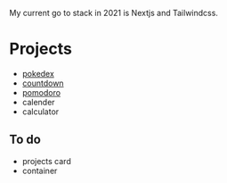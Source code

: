 My current go to stack in 2021 is Nextjs and Tailwindcss.

# Projects
- [pokedex](https://thien.gg/pokedex)
- [countdown](https://thien.gg/countdown)
- [pomodoro](https://thien.gg/pomodoro)
- calender
- calculator

## To do
- projects card
- container
